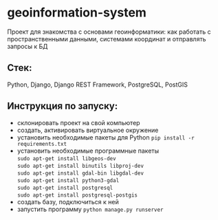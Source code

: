 # geoinformation-system
Проект для знакомства с основами геоинформатики: как работать с пространственными данными,
системами координат и отправлять запросы к БД

## Стек: 
Python, Django, Django REST Framework, PostgreSQL, PostGIS

## Инструкция по запуску:
- склонировать проект на свой компьютер
- создать, активировать виртуальное окружение
- установить необходимые пакеты для Python `pip install -r requirements.txt`
- установить необходимые программные пакеты \
`sudo apt-get install libgeos-dev` \
`sudo apt-get install binutils libproj-dev`\
`sudo apt-get install gdal-bin libgdal-dev`\
`sudo apt-get install python3-gdal`\
`sudo apt-get install postgresql`\
`sudo apt-get install postgresql-postgis`
- создать базу, подключиться к ней
- запустить программу `python manage.py runserver`
